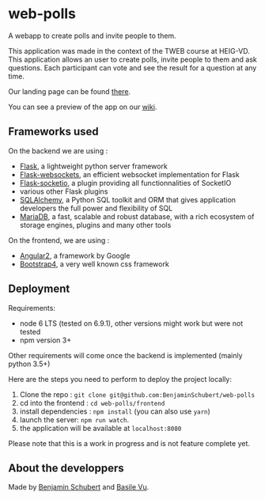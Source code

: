 # web-polls

A webapp to create polls and invite people to them.

This application was made in the context of the TWEB course at HEIG-VD. This application allows
an user to create polls, invite people to them and ask questions. Each participant can vote and see the
result for a question at any time.

Our landing page can be found [there](https://benjaminschubert.github.io/web-polls/).

You can see a preview of the app on our [wiki](https://github.com/BenjaminSchubert/web-polls/wiki/Preview-of-the-app).

## Frameworks used
On the backend we are using :

* [Flask](http://flask.pocoo.org/), a lightweight python server framework
* [Flask-websockets](https://github.com/zeekay/flask-uwsgi-websocket), an efficient websocket implementation for Flask
* [Flask-socketio](https://flask-socketio.readthedocs.io), a plugin providing all functionnalities of SocketIO
* various other Flask plugins
* [SQLAlchemy](http://www.sqlalchemy.org/), a Python SQL toolkit and ORM that gives application developers the full power and flexibility of SQL
* [MariaDB](https://mariadb.org/), a fast, scalable and robust database, with a rich ecosystem of storage engines, plugins and many other tools
 
On the frontend, we are using :

* [Angular2](https://angular.io/), a framework by Google
* [Bootstrap4](https://getbootstrap.com), a very well known css framework


## Deployment

Requirements:
* node 6 LTS (tested on 6.9.1), other versions might work but were not tested
* npm version 3+

Other requirements will come once the backend is implemented (mainly python 3.5+)

Here are the steps you need to perform to deploy the project locally:

1. Clone the repo : `git clone git@github.com:BenjaminSchubert/web-polls`
2. cd into the frontend : `cd web-polls/frontend`
3. install dependencies : `npm install` (you can also use `yarn`)
4. launch the server: `npm run watch`.
5. the application will be available at `localhost:8080`

Please note that this is a work in progress and is not feature complete yet.


## About the developpers
Made by [Benjamin Schubert](https://github.com/BenjaminSchubert) and [Basile Vu](https://github.com/Flagoul).
